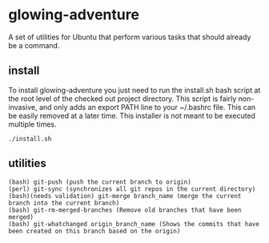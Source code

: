 # glowing-adventure
A set of utilities for Ubuntu that perform various tasks that should already be a command.

## install
To install glowing-adventure you just need to run the install.sh bash script at the root level of the checked out project directory. This script is fairly non-invasive, and only adds an export PATH line to your ~/.bashrc file. This can be easily removed at a later time. This installer is not meant to be executed multiple times. 

```
./install.sh
```

## utilities
```
(bash) git-push (push the current branch to origin)
(perl) git-sync (synchronizes all git repos in the current directory)
(bash)(needs validation) git-merge branch_name (merge the current branch into the current branch)
(bash) git-rm-merged-branches (Remove old branches that have been merged)
(bash) git-whatchanged origin_branch_name (Shows the commits that have been created on this branch based on the origin)
```


